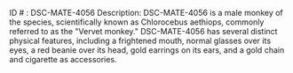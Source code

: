 ID # : DSC-MATE-4056
Description: DSC-MATE-4056 is a male monkey of the species, scientifically known as Chlorocebus aethiops, commonly referred to as the "Vervet monkey." DSC-MATE-4056 has several distinct physical features, including a frightened mouth, normal glasses over its eyes, a red beanie over its head, gold earrings on its ears, and a gold chain and cigarette as accessories. 